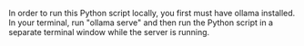 In order to run this Python script locally, you first must have ollama installed. In your terminal, run "ollama serve" and then run the Python script in a separate terminal window while the server is running.
